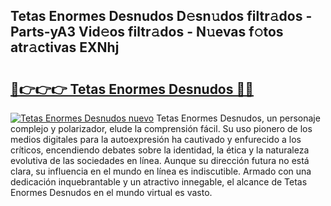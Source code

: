 ## Tetas Enormes Desnudos D𝚎sn𝚞dos filtr𝚊dos - Parts-yA3 Vid𝚎os filtr𝚊dos - N𝚞evas f𝚘tos atr𝚊ctivas EXNhj

# <h2><a href="http://mb8yxj.tromn.icu/?c=Tetas+Enormes+Desnudos">🔗👉👉👉 Tetas Enormes Desnudos 🔗🔗</a></h2>

[![Tetas Enormes Desnudos nuevo](https://i.imgur.com/pEAQMta.gif)](http://mb8yxj.tromn.icu/?c=Tetas+Enormes+Desnudos)
Tetas Enormes Desnudos, un personaje complejo y polarizador, elude la comprensión fácil. Su uso pionero de los medios digitales para la autoexpresión ha cautivado y enfurecido a los críticos, encendiendo debates sobre la identidad, la ética y la naturaleza evolutiva de las sociedades en línea. Aunque su dirección futura no está clara, su influencia en el mundo en línea es indiscutible. Armado con una dedicación inquebrantable y un atractivo innegable, el alcance de Tetas Enormes Desnudos en el mundo virtual es vasto.
